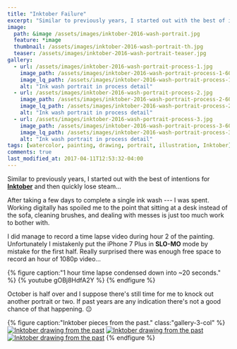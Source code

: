 ```yaml
---
title: "Inktober Failure"
excerpt: "Similar to previously years, I started out with the best of intentions for Inktober and then quickly lose steam..."
image: 
  path: &image /assets/images/inktober-2016-wash-portrait.jpg
  feature: *image
  thumbnail: /assets/images/inktober-2016-wash-portrait-th.jpg
  teaser: /assets/images/inktober-2016-wash-portrait-teaser.jpg
gallery:
  - url: /assets/images/inktober-2016-wash-portrait-process-1.jpg
    image_path: /assets/images/inktober-2016-wash-portrait-process-1-600.jpg
    image_lq_path: /assets/images/inktober-2016-wash-portrait-process-1-lq.jpg
    alt: "Ink wash portrait in process detail"
  - url: /assets/images/inktober-2016-wash-portrait-process-2.jpg
    image_path: /assets/images/inktober-2016-wash-portrait-process-2-600.jpg
    image_lq_path: /assets/images/inktober-2016-wash-portrait-process-2-lq.jpg
    alt: "Ink wash portrait in process detail"
  - url: /assets/images/inktober-2016-wash-portrait-process-3.jpg
    image_path: /assets/images/inktober-2016-wash-portrait-process-3-600.jpg
    image_lq_path: /assets/images/inktober-2016-wash-portrait-process-3-lq.jpg
    alt: "Ink wash portrait in process detail"
tags: [watercolor, painting, drawing, portrait, illustration, Inktober]
comments: true
last_modified_at: 2017-04-11T12:53:32-04:00
---
```


Similar to previously years, I started out with the best of intentions for [**Inktober**](http://mrjakeparker.com/inktober) and then quickly lose steam...

After taking a few days to complete a single ink wash --- I was spent. Working digitally has spoiled me to the point that sitting at a desk instead of the sofa, cleaning brushes, and dealing with messes is just too much work to bother with.

I did manage to record a time lapse video during hour 2 of the painting. Unfortunately I mistakenly put the iPhone 7 Plus in **SLO-MO** mode by mistake for the first half. Really surprised there was enough free space to record an hour of 1080p video...

{% figure caption:"1 hour time lapse condensed down into ~20 seconds." %}
{% youtube gOBj8HdfA2Y %}
{% endfigure %}

October is half over and I suppose there's still time for me to knock out another portrait or two. If past years are any indication there's not a good chance of that happening. :neutral_face:

{% figure caption:"Inktober pieces from the past." class:"gallery-3-col" %}
[![Inktober drawing from the past](/assets/images/inktober-past-1-600.jpg)](/assets/images/inktober-past-1.jpg)
[![Inktober drawing from the past](/assets/images/inktober-past-2-600.jpg)](/assets/images/inktober-past-2.jpg)
[![Inktober drawing from the past](/assets/images/inktober-past-3-600.jpg)](/assets/images/inktober-past-3.jpg)
{% endfigure %}
